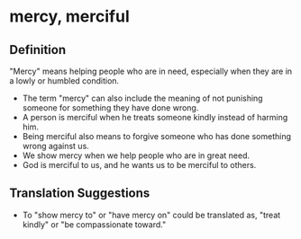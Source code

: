 # mercy, merciful

## Definition

"Mercy" means helping people who are in need, especially when they are in a lowly or humbled condition.

* The term "mercy" can also include the meaning of not punishing someone for something they have done wrong.
* A person is merciful when he treats someone kindly instead of harming him.
* Being merciful also means to forgive someone who has done something wrong against us.
* We show mercy when we help people who are in great need.
* God is merciful to us, and he wants us to be merciful to others.


## Translation Suggestions



* To "show mercy to" or "have mercy on" could be translated as, "treat kindly" or "be compassionate toward."